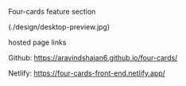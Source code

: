 Four-cards feature section

(./design/desktop-preview.jpg)

hosted page links

Github: https://aravindshajan6.github.io/four-cards/

Netlify: https://four-cards-front-end.netlify.app/
